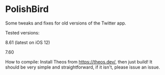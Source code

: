 # PolishBird
Some tweaks and fixes for old versions of the Twitter app.


Tested versions:

8.61 (latest on iOS 12)

7.60

How to compile:
Install Theos from https://theos.dev/, then just build! It should be very simple and straightforward, if it isn't, please issue an issue.
